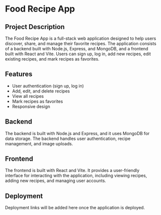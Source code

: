 # Food Recipe App

## Project Description

The Food Recipe App is a full-stack web application designed to help users discover, share, and manage their favorite recipes. The application consists of a backend built with Node.js, Express, and MongoDB, and a frontend built with React and Vite. Users can sign up, log in, add new recipes, edit existing recipes, and mark recipes as favorites.

## Features

- User authentication (sign up, log in)
- Add, edit, and delete recipes
- View all recipes
- Mark recipes as favorites
- Responsive design

## Backend

The backend is built with Node.js and Express, and it uses MongoDB for data storage. The backend handles user authentication, recipe management, and image uploads.

## Frontend

The frontend is built with React and Vite. It provides a user-friendly interface for interacting with the application, including viewing recipes, adding new recipes, and managing user accounts.

## Deployment

Deployment links will be added here once the application is deployed.
